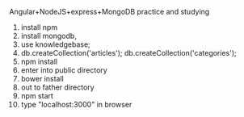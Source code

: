 Angular+NodeJS+express+MongoDB practice and studying

1. install npm
2. install mongodb,
3. use knowledgebase;
4. db.createCollection('articles');
   db.createCollection('categories');
3. npm install
4. enter into public directory
5. bower install
6. out to father directory
4. npm start
5. type "localhost:3000" in browser
   
